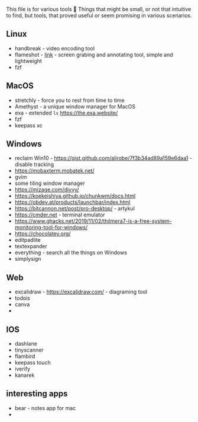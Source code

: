 This file is for various tools 🧰  Things that might be small, or not that intuitive to find, but tools, that proved useful or seem promising in various scenarios.


## Linux

* handbreak - video encoding tool
* flameshot - [link](https://github.com/flameshot-org/flameshot) - screen grabing and annotating tool, simple and lightweight
* fzf


## MacOS

* stretchly - force you to rest from time to time
* Amethyst - a unique window manager for MacOS
* exa - extended `ls` https://the.exa.website/
* fzf
* keepass xc


## Windows

* reclaim Win10 - https://gist.github.com/alirobe/7f3b34ad89a159e6daa1 - disable tracking
* https://mobaxterm.mobatek.net/
* gvim
* some tiling window manager
* https://mizage.com/divvy/
* https://koekeishiya.github.io/chunkwm/docs.html
* https://obdev.at/products/launchbar/index.html
* https://bitcannon.net/post/pro-desktop/ - artykul
* https://cmder.net - terminal emulator
* https://www.ghacks.net/2019/11/02/thilmera7-is-a-free-system-monitoring-tool-for-windows/
* https://chocolatey.org/
* editpadlite
* textexpander
* everything - search all the things on Windows
* simplysign


## Web

* excalidraw - https://excalidraw.com/ - diagraming tool
* todois
* canva
* 

## IOS

* dashlane
* tinyscanner
* flambird
* keepass touch
* iverify
* kanarek

## interesting apps

* bear - notes app for mac
* 
